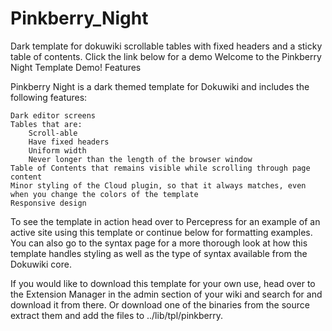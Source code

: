 # Pinkberry_Night
Dark template for dokuwiki scrollable tables with fixed headers and a sticky table of contents. Click the link below for a demo
Welcome to the Pinkberry Night Template Demo!
Features

Pinkberry Night is a dark themed template for Dokuwiki and includes the following features:

    Dark editor screens
    Tables that are:
        Scroll-able
        Have fixed headers
        Uniform width
        Never longer than the length of the browser window
    Table of Contents that remains visible while scrolling through page content
    Minor styling of the Cloud plugin, so that it always matches, even when you change the colors of the template
    Responsive design

To see the template in action head over to Percepress for an example of an active site using this template or continue below for formatting examples. You can also go to the syntax page for a more thorough look at how this template handles styling as well as the type of syntax available from the Dokuwiki core.

If you would like to download this template for your own use, head over to the Extension Manager in the admin section of your wiki and search for and download it from there. Or download one of the binaries from the source extract them and add the files to ../lib/tpl/pinkberry.
